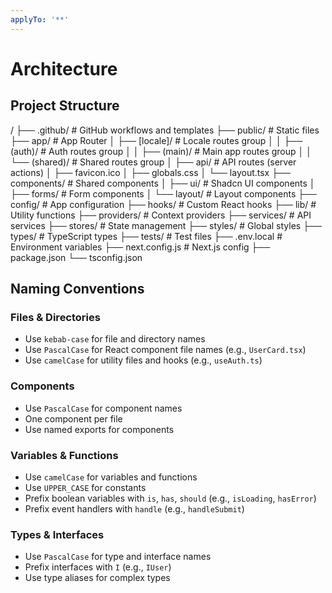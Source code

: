 ```yaml
---
applyTo: '**'
---
```

# Architecture

## Project Structure

/
├── .github/               # GitHub workflows and templates
├── public/                # Static files
├── app/                   # App Router
│   ├── [locale]/          # Locale routes group
│   │   ├── (auth)/        # Auth routes group
│   │   ├── (main)/        # Main app routes group
│   │   └── (shared)/      # Shared routes group
│   ├── api/               # API routes (server actions)
│   ├── favicon.ico
│   ├── globals.css
│   └── layout.tsx
├── components/            # Shared components
│   ├── ui/                # Shadcn UI components
│   ├── forms/             # Form components
│   └── layout/            # Layout components
├── config/                # App configuration
├── hooks/                 # Custom React hooks
├── lib/                   # Utility functions
├── providers/             # Context providers
├── services/              # API services
├── stores/                # State management
├── styles/                # Global styles
├── types/                 # TypeScript types
├── tests/                 # Test files
├── .env.local             # Environment variables
├── next.config.js         # Next.js config
├── package.json
└── tsconfig.json

## Naming Conventions

### Files & Directories

- Use `kebab-case` for file and directory names
- Use `PascalCase` for React component file names (e.g., `UserCard.tsx`)
- Use `camelCase` for utility files and hooks (e.g., `useAuth.ts`)

### Components

- Use `PascalCase` for component names
- One component per file
- Use named exports for components

### Variables & Functions

- Use `camelCase` for variables and functions
- Use `UPPER_CASE` for constants
- Prefix boolean variables with `is`, `has`, `should` (e.g., `isLoading`, `hasError`)
- Prefix event handlers with `handle` (e.g., `handleSubmit`)

### Types & Interfaces

- Use `PascalCase` for type and interface names
- Prefix interfaces with `I` (e.g., `IUser`)
- Use type aliases for complex types
